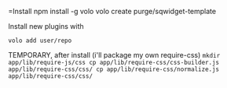 =Install
npm install -g volo
volo create purge/sqwidget-template

Install new plugins with

`volo add user/repo`

TEMPORARY, after install (i'll package my own require-css)
`
mkdir app/lib/require-js/css
cp app/lib/require-css/css-builder.js app/lib/require-css/css/
cp app/lib/require-css/normalize.js app/lib/require-css/css/
`
